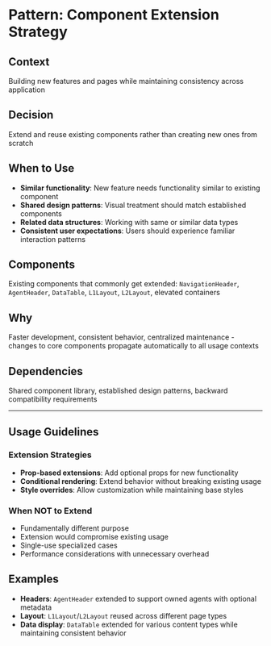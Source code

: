 # Pattern: Component Extension Strategy

## Context
Building new features and pages while maintaining consistency across application

## Decision
Extend and reuse existing components rather than creating new ones from scratch

## When to Use
- **Similar functionality**: New feature needs functionality similar to existing component
- **Shared design patterns**: Visual treatment should match established components
- **Related data structures**: Working with same or similar data types
- **Consistent user expectations**: Users should experience familiar interaction patterns

## Components
Existing components that commonly get extended: `NavigationHeader`, `AgentHeader`, `DataTable`, `L1Layout`, `L2Layout`, elevated containers

## Why
Faster development, consistent behavior, centralized maintenance - changes to core components propagate automatically to all usage contexts

## Dependencies
Shared component library, established design patterns, backward compatibility requirements

---

## Usage Guidelines

### Extension Strategies
- **Prop-based extensions**: Add optional props for new functionality
- **Conditional rendering**: Extend behavior without breaking existing usage
- **Style overrides**: Allow customization while maintaining base styles

### When NOT to Extend
- Fundamentally different purpose
- Extension would compromise existing usage
- Single-use specialized cases
- Performance considerations with unnecessary overhead

## Examples

- **Headers**: `AgentHeader` extended to support owned agents with optional metadata
- **Layout**: `L1Layout`/`L2Layout` reused across different page types
- **Data display**: `DataTable` extended for various content types while maintaining consistent behavior